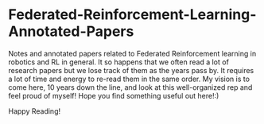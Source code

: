 # Federated-Reinforcement-Learning-Annotated-Papers
Notes and annotated papers related to Federated Reinforcement learning in robotics and RL in general. 
It so happens that we often read a lot of research papers but we lose track of them as the years pass by. It requires a lot of time and energy to re-read them in the same order. My vision is to come here, 10 years down the line, and look at this well-organized rep and feel proud of myself! Hope you find something useful out here!:)

Happy Reading!
